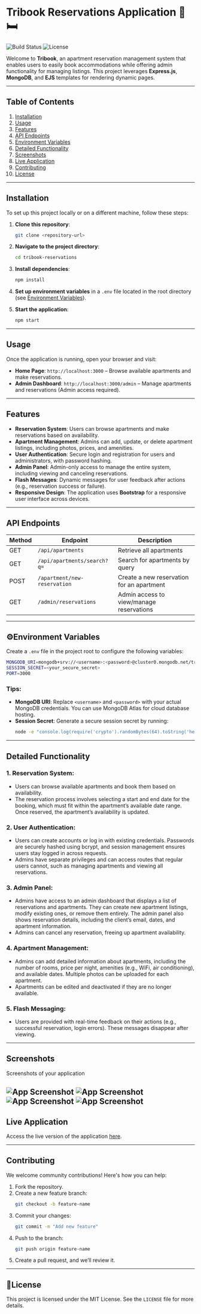 
# Tribook Reservations Application 🏢🛏️
![Build Status](https://img.shields.io/badge/build-passing-brightgreen.svg)
![License](https://img.shields.io/badge/license-MIT-blue.svg)

Welcome to **Tribook**, an apartment reservation management system that enables users to easily book accommodations while offering admin functionality for managing listings. This project leverages **Express.js**, **MongoDB**, and **EJS** templates for rendering dynamic pages.

---

## Table of Contents
1. [Installation](#installation)
2. [Usage](#usage)
3. [Features](#features)
4. [API Endpoints](#api-endpoints)
5. [Environment Variables](#environment-variables)
6. [Detailed Functionality](#detailed-functionality)
7. [Screenshots](#screenshots)
8. [Live Application](#live-application)
9. [Contributing](#contributing)
10. [License](#license)


---

 
## Installation 

To set up this project locally or on a different machine, follow these steps:

1. **Clone this repository**:
	```bash
	git clone <repository-url>
	```

2. **Navigate to the project directory**:
	```bash
	cd tribook-reservations
	```

3. **Install dependencies**:
	```bash
	npm install
	```

4. **Set up environment variables** in a `.env` file located in the root directory (see [Environment Variables](#environment-variables)).

5. **Start the application**:
	```bash
	npm start
	```

---

## Usage

Once the application is running, open your browser and visit:
- **Home Page**: `http://localhost:3000` – Browse available apartments and make reservations.
- **Admin Dashboard**: `http://localhost:3000/admin` – Manage apartments and reservations (Admin access required).

---

## Features

- **Reservation System**: Users can browse apartments and make reservations based on availability.
- **Apartment Management**: Admins can add, update, or delete apartment listings, including photos, prices, and amenities.
- **User Authentication**: Secure login and registration for users and administrators, with password hashing.
- **Admin Panel**: Admin-only access to manage the entire system, including viewing and canceling reservations.
- **Flash Messages**: Dynamic messages for user feedback after actions (e.g., reservation success or failure).
- **Responsive Design**: The application uses **Bootstrap** for a responsive user interface across devices.

---

## API Endpoints

| Method | Endpoint                    | Description                               |
|--------|-----------------------------|-------------------------------------------|
| GET    | `/api/apartments`            | Retrieve all apartments                   |
| GET    | `/api/apartments/search?q=`  | Search for apartments by query            |
| POST   | `/apartment/new-reservation` | Create a new reservation for an apartment |
| GET    | `/admin/reservations`        | Admin access to view/manage reservations  |

---

## ⚙Environment Variables

Create a `.env` file in the project root to configure the following variables:

```bash
MONGODB_URI=mongodb+srv://<username>:<password>@cluster0.mongodb.net/tribook?retryWrites=true&w=majority
SESSION_SECRET=<your_secure_secret>
PORT=3000
```

### Tips:
- **MongoDB URI**: Replace `<username>` and `<password>` with your actual MongoDB credentials. You can use MongoDB Atlas for cloud database hosting.
- **Session Secret**: Generate a secure session secret by running:
	```bash
	node -e "console.log(require('crypto').randomBytes(64).toString('hex'))"
	```

---

## Detailed Functionality

### 1. **Reservation System**:
   - Users can browse available apartments and book them based on availability. 
   - The reservation process involves selecting a start and end date for the booking, which must fit within the apartment’s available date range. Once reserved, the apartment’s availability is updated.

### 2. **User Authentication**:
   - Users can create accounts or log in with existing credentials. Passwords are securely hashed using bcrypt, and session management ensures users stay logged in across requests.
   - Admins have separate privileges and can access routes that regular users cannot, such as managing apartments and viewing all reservations.

### 3. **Admin Panel**:
   - Admins have access to an admin dashboard that displays a list of reservations and apartments. They can create new apartment listings, modify existing ones, or remove them entirely. The admin panel also shows reservation details, including the client’s email, dates, and apartment information.
   - Admins can cancel any reservation, freeing up apartment availability.

### 4. **Apartment Management**:
   - Admins can add detailed information about apartments, including the number of rooms, price per night, amenities (e.g., WiFi, air conditioning), and available dates. Multiple photos can be uploaded for each apartment.
   - Apartments can be edited and deactivated if they are no longer available.

### 5. **Flash Messaging**:
   - Users are provided with real-time feedback on their actions (e.g., successful reservation, login errors). These messages disappear after viewing.

---

## Screenshots

 Screenshots of your application 

![App Screenshot](./public/images/TRIBOOK1.png) 
![App Screenshot](./public/images/TRIBOOK2.png)
![App Screenshot](./public/images/TRIBOOK3.png)
![App Screenshot](./public/images/TRIBOOK4.png)
---

## Live Application

Access the live version of the application [here](https://tribook-fofj.onrender.com/).

---

## Contributing

We welcome community contributions! Here's how you can help:

1. Fork the repository.
2. Create a new feature branch:
	```bash
	git checkout -b feature-name
	```
3. Commit your changes:
	```bash
	git commit -m "Add new feature"
	```
4. Push to the branch:
	```bash
	git push origin feature-name
	```
5. Create a pull request, and we’ll review it.

---

## 📝License

This project is licensed under the MIT License. See the `LICENSE` file for more details.
